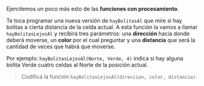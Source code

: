 Ejercitemos un poco más esto de las **funciones con procesamiento**.

Te toca programar una nueva versión de `hayBolitasAl` que mire si hay bolitas a cierta distancia de la celda actual. A esta función la vamos a llamar `hayBolitasLejosAl` y recibirá tres parámetros: una **dirección** hacia donde deberá moverse, un **color** por el cual preguntar y una **distancia** que será la cantidad de veces que habrá que moverse.

Por ejemplo: `hayBolitasLejosAl(Norte, Verde, 4)` indica si hay alguna bolita Verde cuatro celdas al Norte de la posición actual.

> Codificá la función `hayBolitasLejosAl(direccion, color, distancia)`.